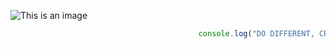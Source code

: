 ![This is an image](https://github.com/EDGEX3/.github/blob/main/MacBook%20Pro%2016_%20-%201.png)

```js
                                          console.log("DO DIFFERENT, CREATE DIFFERENCE");
```
